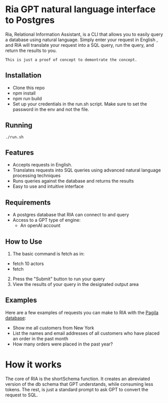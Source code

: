 # Ria GPT natural language interface to Postgres

Ria, Relational Information Assistant, is a CLI that allows you to easily query a database using natural language. Simply enter your request in English , and RIA will translate your request into a SQL query, run the query, and return the results to you.
```
This is just a proof of concept to demontrate the concept. 
```

## Installation

- Clone this repo
- npm install
- npm run build
- Set up your credentials in the run.sh script. Make sure to set the password in the env and not the file.

## Running

```
./run.sh
```

## Features

- Accepts requests in English.
- Translates requests into SQL queries using advanced natural language processing techniques
- Runs queries against the database and returns the results
- Easy to use and intuitive interface

## Requirements

- A postgres database that RIA can connect to and query
- Access to a GPT type of engine:
  - An openAI account

## How to Use

1. The basic command is fetch as in:

- fetch 10 actors
- fetch

2. Press the "Submit" button to run your query
3. View the results of your query in the designated output area

## Examples

Here are a few examples of requests you can make to RIA with the [Pagila database](https://github.com/devrimgunduz/pagila):

- Show me all customers from New York
- List the names and email addresses of all customers who have placed an order in the past month
- How many orders were placed in the past year?

# How it works

The core of RIA is the shortSchema function. It creates an abreviated version of the db schema that GPT understands, while consuming less tokens. The rest, is just a standard prompt to ask GPT to convert the request to SQL.
